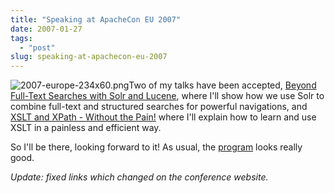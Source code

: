 ```yaml
---
title: "Speaking at ApacheCon EU 2007"
date: 2007-01-27
tags: 
  - "post"
slug: speaking-at-apachecon-eu-2007
---
```


![2007-europe-234x60.png](http://codeconsult.ch/bertrand/archives/images/2007-europe-234x60.png)Two of my talks have been accepted, [Beyond Full-Text Searches with Solr and Lucene](http://www.eu.apachecon.com/program/talk/34), where I'll show how we use Solr to combine full-text and structured searches for powerful navigations, and [ XSLT and XPath - Without the Pain!](http://www.eu.apachecon.com/program/talk/84) where I'll explain how to learn and use XSLT in a painless and efficient way.

So I'll be there, looking forward to it! As usual, the [program](http://www.apachecon.com/2007/EU/html/sessions.html/) looks really good.

_Update: fixed links which changed on the conference website._
